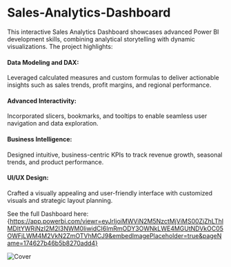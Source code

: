 # Sales-Analytics-Dashboard

This interactive Sales Analytics Dashboard showcases advanced Power BI development skills, combining analytical storytelling with dynamic visualizations. The project highlights:

#### Data Modeling and DAX: 
Leveraged calculated measures and custom formulas to deliver actionable insights such as sales trends, profit margins, and regional performance.

#### Advanced Interactivity: 
Incorporated slicers, bookmarks, and tooltips to enable seamless user navigation and data exploration.

#### Business Intelligence: 
Designed intuitive, business-centric KPIs to track revenue growth, seasonal trends, and product performance.

#### UI/UX Design: 
Crafted a visually appealing and user-friendly interface with customized visuals and strategic layout planning.

See the full Dashboard here:
{https://app.powerbi.com/viewr=eyJrIjoiMWViN2M5NzctMjViMS00ZjZhLThlMDItYWRjNzI2M2I3NWM0IiwidCI6ImRmODY3OWNkLWE4MGUtNDVkOC05OWFjLWM4M2VkN2ZmOTVhMCJ9&embedImagePlaceholder=true&pageName=174627b46b5b8270add4}


![Cover ](https://github.com/user-attachments/assets/4bf5c299-57ce-4272-9b0e-87afdc4fb5eb)
